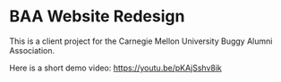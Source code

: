 # BAA Website Redesign

This is a client project for the Carnegie Mellon University Buggy Alumni Association.

Here is a short demo video: https://youtu.be/pKAjSshv8ik

